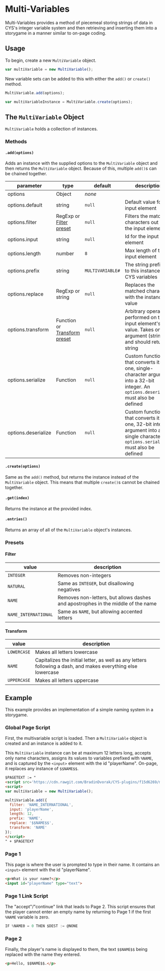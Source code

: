 # Multi-Variables

Multi-Variables provides a method of piecemeal storing strings of data in CYS's integer variable system and then retrieving and inserting them into a storygame in a manner similar to on-page coding.

## Usage

To begin, create a new `MultiVariable` object.

```JavaScript
var multiVariable = new MultiVariable();
```

New variable sets can be added to this with either the `add()` or `create()` method.

```JavaScript
MultiVariable.add(options);

var multiVariableInstance = MultiVariable.create(options);
```

## The `MultiVariable` Object

`MultiVariable` holds a collection of instances.

### Methods

#### `.add(options)`

Adds an instance with the supplied options to the `MultiVariable` object and then returns the `MultiVariable` object. Because of this, multiple `add()`s can be chained together.

| parameter           | type                                       | default          | description                                                                                                                           |
|---------------------|--------------------------------------------|------------------|---------------------------------------------------------------------------------------------------------------------------------------|
| options             | Object                                     | *none*           |                                                                                                                                       |
| options.default     | string                                     | `null`           | Default value for the input element                                                                                                   |
| options.filter      | RegExp or [Filter preset](#filter)         | `null`           | Filters the matched characters out of the input element                                                                               |
| options.input       | string                                     | `null`           | Id for the input element                                                                                                              |
| options.length      | number                                     | `8`              | Max length of the input element                                                                                                       |
| options.prefix      | string                                     | `MULTIVARIABLE#` | The string prefixed to this instance's CYS variables                                                                                  |
| options.replace     | RegExp or string                           | `null`           | Replaces the matched characters with the instance's value                                                                             |
| options.transform   | Function or [Transform preset](#transform) | `null`           | Arbitrary operation performed on the input element's value. Takes one argument (string) and should return a string                    |
| options.serialize   | Function                                   | `null`           | Custom function that converts its one, single-character argument into a 32-bit integer. An `options.deserialize` must also be defined |
| options.deserialize | Function                                   | `null`           | Custom function that converts its one, 32-bit integer argument into a single character. An `options.serialize` must also be defined   |

#### `.create(options)`

Same as the `add()` method, but returns the instance instead of the `MultiVariable` object. This means that multiple `create()`s cannot be chained together.

#### `.get(index)`

Returns the instance at the provided index.

#### `.entries()`

Returns an array of all of the `MultiVariable` object's instances.

### Presets

#### Filter

| value                | description                                                                      |
|----------------------|----------------------------------------------------------------------------------|
| `INTEGER`            | Removes non-integers                                                             |
| `NATURAL`            | Same as `INTEGER`, but disallowing negatives                                     |
| `NAME`               | Removes non-letters, but allows dashes and apostrophes in the middle of the name |
| `NAME_INTERNATIONAL` | Same as `NAME`, but allowing accented letters                                    |

#### Transform

| value       | description                                                                                                  |
|-------------|--------------------------------------------------------------------------------------------------------------|
| `LOWERCASE` | Makes all letters lowercase                                                                                  |
| `NAME`      | Capitalizes the initial letter, as well as any letters following a dash, and makes everything else lowercase |
| `UPPERCASE` | Makes all letters uppercase                                                                                  |

## Example

This example provides an implementation of a simple naming system in a storygame.

### Global Page Script

First, the multivariable script is loaded. Then a `MultiVariable` object is created and an instance is added to it.

This `MultiVariable` instance can be at maximum 12 letters long, accepts only name characters, assigns its values to variables prefixed with `%NAME`, and is captured by the `<input>` element with the id "playerName". On-page, it replaces any instance of `$$NAME$$`.

```HTML
$PAGETEXT := "
<script src='https://cdn.rawgit.com/BradinDvorak/CYS-plugins/f15d6269/multivariables/multivariables.min.js'></script>
<script>
var multiVariable = new MultiVariable();

multiVariable.add({
  filter: 'NAME_INTERNATIONAL',
  input: 'playerName',
  length: 12,
  prefix: 'NAME',
  replace: '$$NAME$$',
  transform: 'NAME'
});
</script>
" + $PAGETEXT
```

### Page 1

This page is where the user is prompted to type in their name. It contains an `<input>` element with the id "playerName".

```HTML
<p>What is your name?</p>
<input id="playerName" type="text">
```

### Page 1 Link Script

The "accept"/"continue" link that leads to Page 2. This script ensures that the player cannot enter an empty name by returning to Page 1 if the first `%NAME` variable is zero.

```Go
IF %NAME0 = 0 THEN $DEST := @NONE
```

### Page 2

Finally, the player's name is displayed to them, the text `$$NAME$$` being replaced with the name they entered.

```HTML
<p>Hello, $$NAME$$.</p>
```
